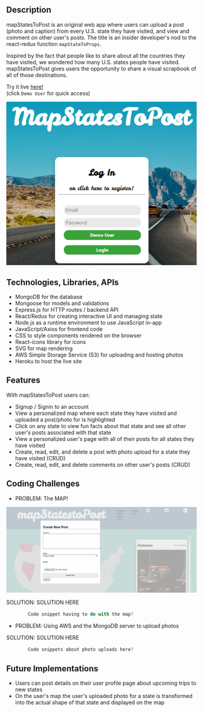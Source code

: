 ## Description

mapStatesToPost is an original web app where users can upload a post (photo and caption) from every U.S. state they have visited, and view and comment on other user's posts.  The title is an insider developer's nod to the react-redux function `mapStateToProps`.

Inspired by the fact that people like to share about all the countries they have visited, we wondered how many U.S. states people have visited.  mapStatesToPost gives users the opportunity to share a visual scrapbook of all of those destinations. 

Try it live [here!](https://mapstatestopost.herokuapp.com/#/)  
(click `Demo User` for quick access)

![splash](./frontend/public/mstpthumb.png)

## Technologies, Libraries, APIs

- MongoDB for the database
- Mongoose for models and validations
- Express.js for HTTP routes / backend API
- React/Redux for creating interactive UI and managing state
- Node.js as a runtime environment to use JavaScript in-app
- JavaScript/Axios for frontend code
- CSS to style components rendered on the browser
- React-icons library for icons
- SVG for map rendering
- AWS Simple Storage Service (S3) for uploading and hosting photos 
- Heroku to host the live site

## Features

With mapStatesToPost users can:

- Signup / Signin to an account
- View a personalized map where each state they have visited and uploaded a post/photo for is highlighted
- Click on any state to view fun facts about that state and see all other user's posts associated with that state
- View a personalized user's page with all of their posts for all states they have visited
- Create, read, edit, and delete a post with photo upload for a state they have visited (CRUD)
- Create, read, edit, and delete comments on other user's posts (CRUD)

## Coding Challenges

- PROBLEM: The MAP!  

![splash](./frontend/public/mstpgif.gif)

SOLUTION:  SOLUTION HERE

```javascript
        Code snippet having to do with the map?
```

- PROBLEM: Using AWS and the MongoDB server to upload photos

SOLUTION: SOLUTION HERE

```javascript
        Code snippets about photo uploads here?
```

## Future Implementations

- Users can post details on their user profile page about upcoming trips to new states
- On the user's map the user's uploaded photo for a state is transformed into the actual shape of that state and displayed on the map
